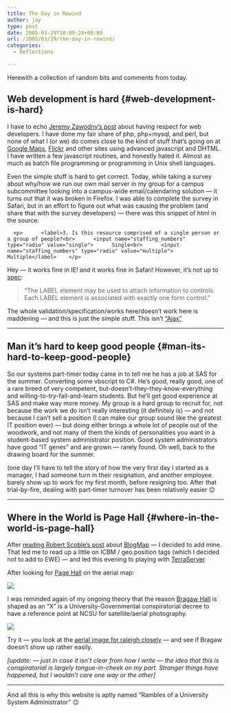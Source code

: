 ```yaml
---
title: The Day in Rewind
author: jay
type: post
date: 2005-03-29T10:09:24+00:00
url: /2005/03/29/the-day-in-rewind/
categories:
  - Reflections

---
```

Herewith a collection of random bits and comments from today.

## Web development is hard {#web-development-is-hard}

I have to echo [Jeremy Zawodny’s post][1] about having respect for web developers. I have done my fair share of php, php+mysql, and perl, but none of what I (or we) do comes close to the kind of stuff that’s going on at [Google Maps][2], [Flickr][3] and other sites using advanced javascript and DHTML. I have written a few javascript routines, and honestly hated it. Almost as much as batch file programming or programming in Unix shell languages.

Even the simple stuff is hard to get correct. Today, while taking a survey about why/how we run our own mail server in my group for a campus subcommittee looking into a campus-wide email/calendaring solution — it turns out that it was broken in Firefox. I was able to complete the survey in Safari, but in an effort to figure out what was causing the problem (and share that with the survey developers) — there was this snippet of html in the source:

<div class="highlighter-rouge">
  <pre class="highlight"><code>  &lt;p&gt;      &lt;label&gt;3. Is this resource comprised of a single person or a group of people?&lt;br&gt;      &lt;input name="staffing_numbers" type="radio" value="single"&gt;      Single&lt;br&gt;      &lt;input name="staffing_numbers" type="radio" value="multiple"&gt;      Multiple&lt;/label&gt;    &lt;/p&gt;</code></pre>
</div>

Hey — it works fine in IE! and it works fine in Safari! However, it’s not up to [spec][4]:

> “The LABEL element may be used to attach information to controls. Each LABEL element is associated with exactly one form control.”

The whole validation/specification/works here/doesn’t work here is maddening — and this is just the simple stuff. This isn’t [“Ajax”][5]

* * *

## Man it’s hard to keep good people {#man-its-hard-to-keep-good-people}

So our systems part-timer today came in to tell me he has a job at SAS for the summer. Converting some vbscript to C#. He’s good, really good, one of a rare breed of very competent, but-doesn’t-they-they-know-everything and willing-to-try-fail-and-learn students. But he’ll get good experience at SAS and make way more money. My group is a hard group to recruit for, not because the work we do isn’t really interesting (it definitely is) — and not because I can’t sell a position (I can make our group sound like the greatest IT position ever) — but doing either brings a whole lot of people out of the woodwork, and not many of them the kinds of personalities you want in a student-based system administrator position. Good system administrators have good “IT genes” and are grown — rarely found. Oh well, back to the drawing board for the summer.

(one day I’ll have to tell the story of how the very first day I started as a manager, I had someone turn in their resignation, and another employee barely show up to work for my first month, before resigning too. After that trial-by-fire, dealing with part-timer turnover has been relatively easier 😉

* * *

## Where in the World is Page Hall {#where-in-the-world-is-page-hall}

After [reading Robert Scoble’s post][6] about [BlogMap][7] — I decided to add mine. That led me to read up a little on ICBM / geo.position tags (which I decided not to add to EWE) — and led this evening to playing with [TerraServer][8]

After looking for [Page Hall][9] on the aerial map:

![][10]

I was reminded again of my ongoing theory that the reason [Bragaw Hall][11] is shaped as an “X” is a University-Governmental conspiratorial decree to have a reference point at NCSU for satellite/aerial photography.

![][12]

Try it — you look at the [aerial image for raleigh closely][13] — and see if Bragaw doesn’t show up rather easily.

_[update: — just in case it isn’t clear from how I write — the idea that this is conspiratorial is largely tongue-in-cheek on my part. Stranger things have happened, but I wouldn’t care one way or the other]_

* * *

And all this is why this website is aptly named “Rambles of a University System Administrator” 😉

 [1]: //jeremy.zawodny.com/blog/archives/004373.html"
 [2]: //maps.google.com/"
 [3]: //flickr.com/"
 [4]: //www.w3.org/TR/html401/interact/forms.html#h-17.9.1"
 [5]: //www.adaptivepath.com/publications/essays/archives/000385.php"
 [6]: //radio.weblogs.com/0001011/2005/03/20.html#a9690"
 [7]: //www.feedmap.net/BlogMap/"
 [8]: //terraserver.microsoft.com/"
 [9]: //www.ncsu.edu/facilities/buildings/page.html"
 [10]: //people.engr.ncsu.edu/jayoung/eweImages/binarypage/-9419a7d543767d4ae80fd22cc8d33239/pagehallaerial.jpg"
 [11]: //www.ncsu.edu/facilities/buildings/bragaw.html"
 [12]: //people.engr.ncsu.edu/jayoung/eweImages/binarypage/-9419a7d543767d4ae80fd22cc8d33239/raleighaerial.jpg"
 [13]: //terraserver.microsoft.com/image.aspx?T=4&S=14&Z=17&X=222&Y=1238&W=3&qs=%7craleigh%7cnc%7c"